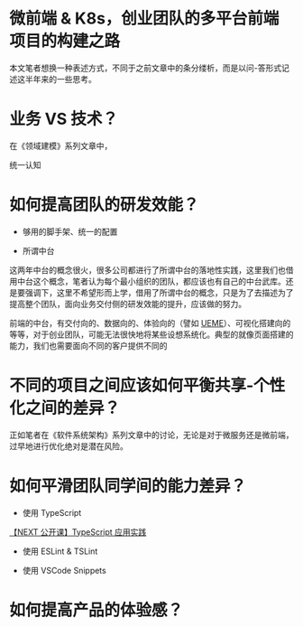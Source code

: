 # 微前端 & K8s，创业团队的多平台前端项目的构建之路

本文笔者想换一种表述方式，不同于之前文章中的条分缕析，而是以问-答形式记述这半年来的一些思考。

# 业务 VS 技术？

在《领域建模》系列文章中，

统一认知

# 如何提高团队的研发效能？

- 够用的脚手架、统一的配置

- 所谓中台

这两年中台的概念很火，很多公司都进行了所谓中台的落地性实践，这里我们也借用中台这个概念，笔者认为每个最小组织的团队，都应该也有自己的中台武库。还是要强调下，这里不希望形而上学，借用了所谓中台的概念，只是为了去描述为了提高整个团队，面向业务交付侧的研发效能的提升，应该做的努力。

前端的中台，有交付向的、数据向的、体验向的（譬如 [UEME](https://github.com/FE-Kits/ueme)）、可视化搭建向的等等，对于创业团队，可能无法很快地将某些设想系统化。典型的就像页面搭建的能力，我们也需要面向不同的客户提供不同的

# 不同的项目之间应该如何平衡共享-个性化之间的差异？

正如笔者在《软件系统架构》系列文章中的讨论，无论是对于微服务还是微前端，过早地进行优化绝对是潜在风险。

# 如何平滑团队同学间的能力差异？

- 使用 TypeScript

[【NEXT 公开课】TypeScript 应用实践](https://ke.qq.com/course/982020?taid=6253979190098948&tuin=16f17b88)

- 使用 ESLint & TSLint

- 使用 VSCode Snippets

# 如何提高产品的体验感？
